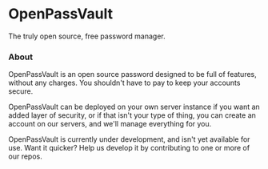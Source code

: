 # OpenPassVault
The truly open source, free password manager.

### About
OpenPassVault is an open source password designed to be full of features, without any charges. You shouldn't have to pay to keep your accounts secure.

OpenPassVault can be deployed on your own server instance if you want an added layer of security, or if that isn't your type of thing, you can create an account on our servers, and we'll manage everything for you.

OpenPassVault is currently under development, and isn't yet available for use. Want it quicker? Help us develop it by contributing to one or more of our repos.
